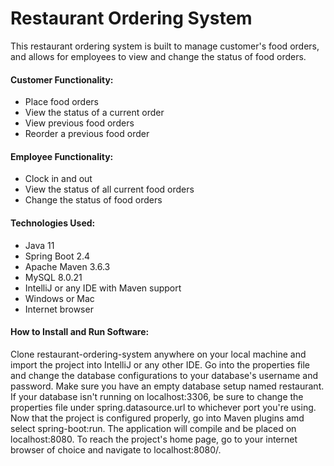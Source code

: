 # Restaurant Ordering System

This restaurant ordering system is built to manage customer's food orders, and allows for employees to view and change the status of food orders. <br>

#### Customer Functionality: 
* Place food orders 
* View the status of a current order 
* View previous food orders
* Reorder a previous food order

#### Employee Functionality:
* Clock in and out
* View the status of all current food orders
* Change the status of food orders 

#### Technologies Used:
* Java 11
* Spring Boot 2.4
* Apache Maven 3.6.3
* MySQL 8.0.21
* IntelliJ or any IDE with Maven support
* Windows or Mac
* Internet browser

#### How to Install and Run Software:
Clone restaurant-ordering-system anywhere on your local machine and import the project into IntelliJ or any other IDE. Go into the properties file and change the database configurations to your database's username and password. Make sure you have an empty database setup named restaurant. If your database isn't running on localhost:3306, be sure to change the properties file under spring.datasource.url to whichever port you're using. Now that the project is configured properly, go into Maven plugins amd select spring-boot:run. The application will compile and be placed on localhost:8080. To reach the project's home page, go to your internet browser of choice and navigate to localhost:8080/.
